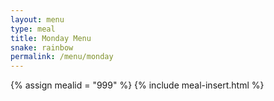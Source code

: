 ```yaml
---
layout: menu
type: meal
title: Monday Menu
snake: rainbow
permalink: /menu/monday
---
```


{% assign mealid = "999" %}
{% include meal-insert.html %}

